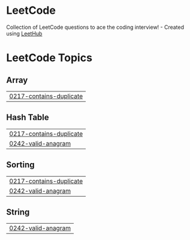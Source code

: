 # LeetCode
Collection of LeetCode questions to ace the coding interview! - Created using [LeetHub](https://github.com/QasimWani/LeetHub)

<!---LeetCode Topics Start-->
# LeetCode Topics
## Array
|  |
| ------- |
| [0217-contains-duplicate](https://github.com/AriooGN/LeetCode/tree/master/0217-contains-duplicate) |
## Hash Table
|  |
| ------- |
| [0217-contains-duplicate](https://github.com/AriooGN/LeetCode/tree/master/0217-contains-duplicate) |
| [0242-valid-anagram](https://github.com/AriooGN/LeetCode/tree/master/0242-valid-anagram) |
## Sorting
|  |
| ------- |
| [0217-contains-duplicate](https://github.com/AriooGN/LeetCode/tree/master/0217-contains-duplicate) |
| [0242-valid-anagram](https://github.com/AriooGN/LeetCode/tree/master/0242-valid-anagram) |
## String
|  |
| ------- |
| [0242-valid-anagram](https://github.com/AriooGN/LeetCode/tree/master/0242-valid-anagram) |
<!---LeetCode Topics End-->